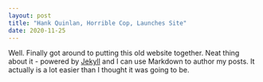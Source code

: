 ```yaml
---
layout: post
title: "Hank Quinlan, Horrible Cop, Launches Site"
date: 2020-11-25
---
```


Well. Finally got around to putting this old website together. Neat thing about it - powered by [Jekyll](http://jekyllrb.com) and I can use Markdown to author my posts. It actually is a lot easier than I thought it was going to be.
